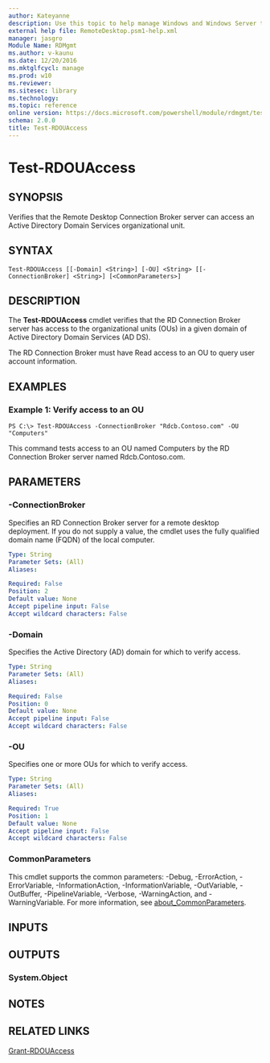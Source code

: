 ```yaml
---
author: Kateyanne
description: Use this topic to help manage Windows and Windows Server technologies with Windows PowerShell.
external help file: RemoteDesktop.psm1-help.xml
manager: jasgro
Module Name: RDMgmt
ms.author: v-kaunu
ms.date: 12/20/2016
ms.mktglfcycl: manage
ms.prod: w10
ms.reviewer: 
ms.sitesec: library
ms.technology: 
ms.topic: reference
online version: https://docs.microsoft.com/powershell/module/rdmgmt/test-rdouaccess?view=windowsserver2022-ps&wt.mc_id=ps-gethelp
schema: 2.0.0
title: Test-RDOUAccess
---
```


# Test-RDOUAccess

## SYNOPSIS
Verifies that the Remote Desktop Connection Broker  server can access an Active Directory Domain Services  organizational unit.

## SYNTAX

```
Test-RDOUAccess [[-Domain] <String>] [-OU] <String> [[-ConnectionBroker] <String>] [<CommonParameters>]
```

## DESCRIPTION
The **Test-RDOUAccess** cmdlet verifies that the RD Connection Broker server has access to the organizational units (OUs) in a given domain of Active Directory Domain Services (AD DS).

The RD Connection Broker must have Read access to an OU to query user account information.

## EXAMPLES

### Example 1: Verify access to an OU
```
PS C:\> Test-RDOUAccess -ConnectionBroker "Rdcb.Contoso.com" -OU "Computers"
```

This command tests access to an OU named Computers by the RD Connection Broker server named Rdcb.Contoso.com.

## PARAMETERS

### -ConnectionBroker
Specifies an RD Connection Broker server for a remote desktop deployment.
If you do not supply a value, the cmdlet uses the fully qualified domain name (FQDN) of the local computer.

```yaml
Type: String
Parameter Sets: (All)
Aliases: 

Required: False
Position: 2
Default value: None
Accept pipeline input: False
Accept wildcard characters: False
```

### -Domain
Specifies the Active Directory (AD) domain for which to verify access.

```yaml
Type: String
Parameter Sets: (All)
Aliases: 

Required: False
Position: 0
Default value: None
Accept pipeline input: False
Accept wildcard characters: False
```

### -OU
Specifies one or more OUs for which to verify access.

```yaml
Type: String
Parameter Sets: (All)
Aliases: 

Required: True
Position: 1
Default value: None
Accept pipeline input: False
Accept wildcard characters: False
```

### CommonParameters
This cmdlet supports the common parameters: -Debug, -ErrorAction, -ErrorVariable, -InformationAction, -InformationVariable, -OutVariable, -OutBuffer, -PipelineVariable, -Verbose, -WarningAction, and -WarningVariable. For more information, see [about_CommonParameters](https://go.microsoft.com/fwlink/?LinkID=113216).

## INPUTS

## OUTPUTS

### System.Object

## NOTES

## RELATED LINKS

[Grant-RDOUAccess](./Grant-RDOUAccess.md)

